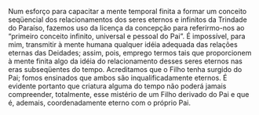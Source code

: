 ﻿Num esforço para capacitar a mente temporal finita a formar um conceito seqüencial dos relacionamentos dos seres eternos e infinitos da Trindade do Paraíso, fazemos uso da licença da concepção para referirmo-nos ao “primeiro conceito  infinito, universal e pessoal do Pai”. É impossível, para mim, transmitir à mente humana qualquer idéia adequada das relações eternas das Deidades; assim, pois, emprego termos tais que proporcionem à mente finita algo da idéia do relacionamento desses seres eternos nas eras subseqüentes do tempo. Acreditamos que o Filho tenha surgido do Pai; fomos ensinados que ambos são inqualificadamente eternos. É evidente portanto que criatura alguma do tempo não poderá jamais compreender, totalmente, esse mistério de um Filho derivado do Pai e que é, ademais, coordenadamente eterno com o próprio Pai.